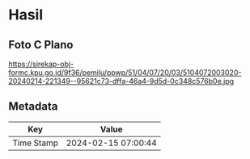 # Hasil

## Foto C Plano

https://sirekap-obj-formc.kpu.go.id/9f36/pemilu/ppwp/51/04/07/20/03/5104072003020-20240214-221349--95621c73-dffa-46a4-9d5d-0c348c576b0e.jpg


## Metadata

| Key        | Value               |
| ---------- | ------------------- |
| Time Stamp | 2024-02-15 07:00:44 |




